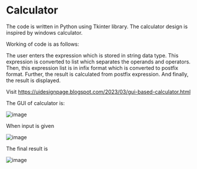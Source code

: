 # Calculator

The code is written in Python using Tkinter library. The calculator design is inspired by windows calculator.

Working of code is as follows:

The user enters the expression which is stored in string data type.
This expression is converted to list which separates the operands and operators.
Then, this expression list is in infix format which is converted to postfix format.
Further, the result is calculated from postfix expression.
And finally, the result is displayed.

Visit https://uidesignpage.blogspot.com/2023/03/gui-based-calculator.html

The GUI of calculator is:

![image](https://user-images.githubusercontent.com/96874023/227540493-c4fd2c1f-3091-4aff-9c76-5369a0ef04f4.png)

When input is given

![image](https://user-images.githubusercontent.com/96874023/227540691-551da182-de97-4dca-a4e3-1276f476d928.png)

The final result is 

![image](https://user-images.githubusercontent.com/96874023/227540800-5a2d9309-df5d-48b8-bdc6-fe9f5276d7a9.png)

